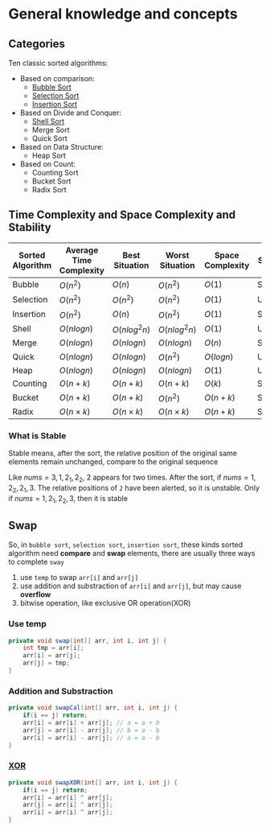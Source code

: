 # General knowledge and concepts

## Categories

Ten classic sorted algorithms:

* Based on comparison:
  * [Bubble Sort](bubble_Sort.md)
  * [Selection Sort](selection_Sort.md)
  * [Insertion Sort](insertion_Sort.md)
* Based on Divide and Conquer:
  * [Shell Sort](shell_Sort.md)
  * Merge Sort
  * Quick Sort
* Based on Data Structure:
  * Heap Sort
* Based on Count:
  * Counting Sort
  * Bucket Sort
  * Radix Sort

## Time Complexity and Space Complexity and Stability


| Sorted Algorithm | Average Time Complexity | Best Situation  | Worst Situation | Space Complexity | Stability |
| ------------------ | ------------------------- | ----------------- | ----------------- | ------------------ | ----------- |
| Bubble           | $O(n^2)$                | $O(n)$          | $O(n^2)$        | $O(1)$           | Stable    |
| Selection        | $O(n^2)$                | $O(n^2)$        | $O(n^2)$        | $O(1)$           | Unstable  |
| Insertion        | $O(n^2)$                | $O(n)$          | $O(n^2)$        | $O(1)$           | Stable    |
| Shell            | $O(nlogn)$              | $O(nlog^2n)$    | $O(nlog^2n)$    | $O(1)$           | Unstable  |
| Merge            | $O(nlogn)$              | $O(nlogn)$      | $O(nlogn)$      | $O(n)$           | Stable    |
| Quick            | $O(nlogn)$              | $O(nlogn)$      | $O(n^2)$        | $O(logn)$        | Unstable  |
| Heap             | $O(nlogn)$              | $O(nlogn)$      | $O(nlogn)$      | $O(1)$           | Unstable  |
| Counting         | $O(n + k)$              | $O(n + k)$      | $O(n + k)$      | $O(k)$           | Stable    |
| Bucket           | $O(n + k)$              | $O(n + k)$      | $O(n^2)$        | $O(n + k)$       | Stable    |
| Radix            | $O(n \times k)$         | $O(n \times k)$ | $O(n \times k)$ | $O(n + k)$       | Stable    |

### What is Stable

Stable means, after the sort, the relative position of the original same elements remain unchanged, compare to the original sequence

Like $nums={3, 1, 2_1, 2_2}$, 2 appears for two times. After the sort, if $nums={1, 2_2, 2_1, 3}$. The relative positions of `2` have been alerted, so it is unstable. Only if $nums={1, 2_1, 2_2, 3}$, then it is stable

## Swap

So, in `bubble sort`, `selection sort`, `insertion sort`, these kinds sorted algorithm need **compare** and **swap** elements, there are usually three ways to complete `sway`

1. use `temp` to swap `arr[i]` and `arr[j]`
2. use addition and substraction of `arr[i]` and `arr[j]`, but may cause **overflow**
3. bitwise operation, like exclusive OR operation(XOR)

### Use temp

```java
private void swap(int[] arr, int i, int j) {
    int tmp = arr[i];
    arr[i] = arr[j];
    arr[j] = tmp;
}
```

### Addition and Substraction

```java
private void swapCal(int[] arr, int i, int j) {
    if(i == j) return;
    arr[i] = arr[i] + arr[j]; // a = a + b
    arr[j] = arr[i] - arr[j]; // b = a - b
    arr[i] = arr[i] - arr[j]; // a = a - b
}
```

### [XOR](https://www.pcmag.com/encyclopedia/term/xor)

```java
private void swapXOR(int[] arr, int i, int j) {
    if(i == j) return;
    arr[i] = arr[i] ^ arr[j]; 
    arr[j] = arr[i] ^ arr[j]; 
    arr[i] = arr[i] ^ arr[j]; 
}
```
